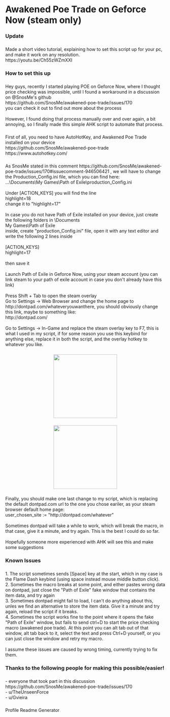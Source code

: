 <h1 align="left">Awakened Poe Trade on Geforce Now (steam only)</h1>

###

<h3 align="left">Update</h3>

###

<p align="left">Made a short video tutorial, explaining how to set this script up for your pc, and make it work on any resolution.<br>https://youtu.be/Ch55zWZmXXI</p>

###

<h3 align="left">How to set this up</h3>

###

<p align="left">Hey guys, recently I started playing POE on Geforce Now, where I thought price checking was impossible, until I found a workaround in a discussion on  @SnosMe's github <br>https://github.com/SnosMe/awakened-poe-trade/issues/170<br>you can check it out to find out more about the process<br><br>However, I found doing that process manually over and over again, a bit annoying, so I finally made this simple AHK script to automate that process.</p>

###

<p align="left">First of all, you need to have AutoHotKey, and Awakened Poe Trade installed on your device<br>https://github.com/SnosMe/awakened-poe-trade<br>https://www.autohotkey.com/</p>

###

<p align="left">As SnosMe stated in this comment https://github.com/SnosMe/awakened-poe-trade/issues/170#issuecomment-946506421 , we will have to change the Production_Config.ini file, which you can find here:<br>...\Documents\My Games\Path of Exile\production_Config.ini<br><br>Under [ACTION_KEYS] you will find the line<br>highlight=18<br>change it to "highlight=17"<br><br>In case you do not have Path of Exile installed on your device, just create the following folders in \Documents<br>My Games\Path of Exile<br>inside, create "production_Config.ini" file, open it with any text editor and write the following 2 lines inside<br><br>[ACTION_KEYS] <br>highlight=17<br><br>then save it<br><br>Launch Path of Exile in Geforce Now, using your steam account (you can link steam to your path of exile account in case you don't already have this link)<br><br>Press Shift + Tab  to open the steam overlay <br>Go to Settings -> Web Browser and change the home page to http://dontpad.com/whateveryouwanthere, you should obviously change this link, maybe to something like:<br>http://dontpad.com/<your nickname+some random number><br><br>Go to Settings -> In-Game and replace the steam overlay key to F7, this is what I used in my script, if for some reason you use this keybind for anything else, replace it in both the script, and the overlay hotkey to whatever you like.</p>

###

<div align="center">
  <img height="200" src="https://i.imgur.com/aAMe0n5.png"  />
</div>

###

<div align="center">
  <img height="200" src="https://i.imgur.com/HJpmlVf.png"  />
</div>

###

<p align="left">Finally, you should make one last change to my script, which is replacing the default dontpad.com url to the one you chose eariler, as your steam browser default home page:<br>user_chosen_site := "http://dontpad.com/whatever"<br><br>Sometimes dontpad will take a while to work, which will break the macro, in that case, give it a minute, and try again. This is the best I could do so far.<br><br>Hopefully someone more experienced with AHK will see this and make some suggestions</p>

###

<h3 align="left">Known Issues</h3>

###

<p align="left">1. The script sometimes sends [Space] key at the start, which in my case is the Flame Dash keybind (using space instead mouse middle button click).<br>2. Sometimes the macro breaks at some point, and either pastes wrong data on dontpad, just close the "Path of Exile" fake window that contains the item data, and try again<br>3. Sometimes dontpad might fail to load, I can't do anything about this, unles we find an alternative to store the item data. Give it a minute and try again, reload the script if it breaks.<br>4. Sometimes the script works fine to the point where it opens the fake "Path of Exile" window, but fails to send ctrl+D to start the price checking macro (awakened poe trade). At this point you can alt tab out of that window, alt tab back to it, select the text and press Ctrl+D yourself, or you can just close the window and retry my macro.<br><br>I assume these issues are caused by wrong timing, currently trying to fix them.</p>

###

<h3 align="left">Thanks to the following people for making this possible/easier!</h3>

###

<p align="left">- everyone that took part in this discussion https://github.com/SnosMe/awakened-poe-trade/issues/170<br>- u/TheUnseenForce <br>- u/Gvieira</p>

###
Profile Readme Generator
